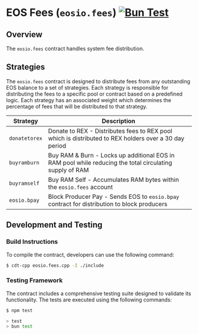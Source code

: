 # EOS Fees (`eosio.fees`) [![Bun Test](https://github.com/eosnetworkfoundation/eosio.fees/actions/workflows/test.yml/badge.svg)](https://github.com/eosnetworkfoundation/eosio.fees/actions/workflows/test.yml)

## Overview

The `eosio.fees` contract handles system fee distribution.

## Strategies

The `eosio.fees` contract is designed to distribute fees from any outstanding EOS balance to a set of strategies. Each strategy is responsible for distributing the fees to a specific pool or contract based on a predefined logic. Each strategy has an associated weight which determines the percentage of fees that will be distributed to that strategy.

| Strategy      | Description |
| ------------- | ----------- |
| `donatetorex` | Donate to REX - Distributes fees to REX pool which is distributed to REX holders over a 30 day period |
| `buyramburn`  | Buy RAM & Burn - Locks up additional EOS in RAM pool while reducing the total circulating supply of RAM
| `buyramself`  | Buy RAM Self - Accumulates RAM bytes within the `eosio.fees` account
| `eosio.bpay`  | Block Producer Pay - Sends EOS to `eosio.bpay` contract for distribution to block producers

## Development and Testing

### Build Instructions

To compile the contract, developers can use the following command:

```sh
$ cdt-cpp eosio.fees.cpp -I ./include
```

### Testing Framework

The contract includes a comprehensive testing suite designed to validate its functionality. The tests are executed using the following commands:

```sh
$ npm test

> test
> bun test
```